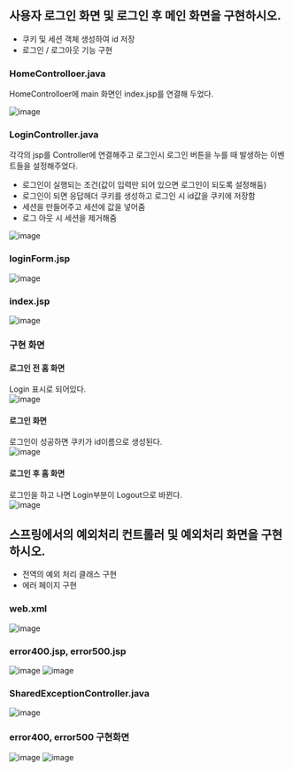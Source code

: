 ## 사용자 로그인 화면 및 로그인 후 메인 화면을 구현하시오.
- 쿠키 및 세션 객체 생성하여 id 저장
- 로그인 / 로그아웃 기능 구현

### HomeControlloer.java            
HomeControlloer에 main 화면인 index.jsp를 연결해 두었다.       

![image](https://user-images.githubusercontent.com/122864238/233533342-16e6d842-2d27-4741-a57e-4341f8c095d1.png)

### LoginController.java        
각각의 jsp를 Controller에 연결해주고 로그인시 로그인 버튼을 누를 때 발생하는 이벤트들을 설정해주었다.     
- 로그인이 실행되는 조건(값이 입력만 되어 있으면 로그인이 되도록 설정해둠)
- 로그인이 되면 응답헤더 쿠키를 생성하고 로그인 시 id값을 쿠키에 저장함
- 세션을 만들어주고 세션에 값을 넣어줌
- 로그 아웃 시 세션을 제거해줌

![image](https://user-images.githubusercontent.com/122864238/233536392-9b2b0153-bb4e-41fa-bb00-3cc9ec93e728.png)


### loginForm.jsp 
![image](https://user-images.githubusercontent.com/122864238/233550163-dd8dcb21-0500-4806-b6f6-c3d9693d030f.png)


### index.jsp
![image](https://user-images.githubusercontent.com/122864238/233551683-8352927d-7866-4b5b-886d-e70029827e32.png)

### 구현 화면     
#### 로그인 전 홈 화면         
Login 표시로 되어있다.            
![image](https://user-images.githubusercontent.com/122864238/233553418-41f448dc-385f-432c-8e08-82cf1bc783cd.png)


#### 로그인 화면       
로그인이 성공하면 쿠키가 id이름으로 생성된다.          
![image](https://user-images.githubusercontent.com/122864238/233553509-f948a191-e6c7-4342-be7b-d8d98c17c108.png)


#### 로그인 후 홈 화면           
로그인을 하고 나면 Login부분이 Logout으로 바뀐다.     
![image](https://user-images.githubusercontent.com/122864238/233553574-b2d4afd5-e463-4cc3-b1d3-4511a94f8e44.png)


## 스프링에서의 예외처리 컨트롤러 및 예외처리 화면을 구현하시오.
- 전역의 예외 처리 클래스 구현 
- 에러 페이지 구현

### web.xml
![image](https://user-images.githubusercontent.com/122864238/233552355-0e179dc7-3b0c-4dab-acf0-5f8e586cd41e.png)

### error400.jsp, error500.jsp
![image](https://user-images.githubusercontent.com/122864238/233552413-b23c17b2-a6f6-4e7c-ba22-532bbeafd8a0.png)
![image](https://user-images.githubusercontent.com/122864238/233552422-6abc7c6d-a384-4f76-87bd-fd450eb4f6be.png)


### SharedExceptionController.java

![image](https://user-images.githubusercontent.com/122864238/233553183-a8a3c003-a0e0-4064-aeca-8d7f3abcc10e.png)


### error400, error500 구현화면       
![image](https://user-images.githubusercontent.com/122864238/233553725-7f721882-d4a9-4427-854f-02dd7302063a.png)
![image](https://user-images.githubusercontent.com/122864238/233553734-a74f290c-8d73-48ba-88a4-cd4a4975f869.png)




